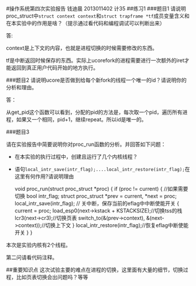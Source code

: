 #操作系统第四次实验报告
钱迪晨 2013011402 计35
##练习1
###题目1
请说明proc_struct中`struct context context`和`struct trapframe *tf`成员变量含义和在本实验中的作用是啥？（提示通过看代码和编程调试可以判断出来）

答:

context是上下文的内容，也就是进程切换的时候需要修改的东西。

tf是中断返回时候保存的东西。实际上ucorefork的进程需要进行一次额外的iret才能返回到真正用户代码开始的地方执行。

###题目2
请说明ucore是否做到给每个新fork的线程一个唯一的id？请说明你的分析和理由。

答：

从get_pid这个函数可以看到，分配的pid的方法是，每次取一个pid，遍历所有进程，如果又一个相同，pid+1，继续repeat。所以id是唯一的。

###题目3

请在实验报告中简要说明你对proc\_run函数的分析。并回答如下问题：
 - 在本实验的执行过程中，创建且运行了几个内核线程？
 - 语句`local_intr_save(intr_flag);....local_intr_restore(intr_flag);`在这里有何作用?请说明理由

	void
	proc_run(struct proc_struct *proc) {
	    if (proc != current) { //如果需要切换
	        bool intr_flag;
	        struct proc_struct *prev = current, *next = proc;
	        local_intr_save(intr_flag); // 关中断，保存当前的eflag中中断使能开关
	        {
	            current = proc;
	            load_esp0(next->kstack + KSTACKSIZE);//切换tss的栈
	            lcr3(next->cr3);//切换页表
	            switch_to(&(prev->context), &(next->context));//切换上下文
	        }
	        local_intr_restore(intr_flag);//恢复eflag中断使能开关
	    }
	}
	
本次是实验内核有2个线程。

第二问请看代码注释。

##重要知识点
这次试验主要的难点在进程的切换，这里面有大量的细节，切换过程，比如页表切换会出问题吗？等等